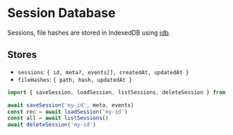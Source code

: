 # Session Database

Sessions, file hashes are stored in IndexedDB using [idb](https://github.com/jakearchibald/idb).

## Stores
- `sessions`: `{ id, meta?, events[], createdAt, updatedAt }`
- `fileHashes`: `{ path, hash, updatedAt }`

```ts
import { saveSession, loadSession, listSessions, deleteSession } from '../src/utils/session-db'

await saveSession('my-id', meta, events)
const rec = await loadSession('my-id')
const all = await listSessions()
await deleteSession('my-id')
```

